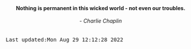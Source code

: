 
<div align="center"><b><span>Nothing is permanent in this wicked world - not even our troubles.</span></b><br><br><i> - Charlie Chaplin</i></div>
<br><br><kbd>Last updated:Mon Aug 29 12:12:28 2022</kbd>
